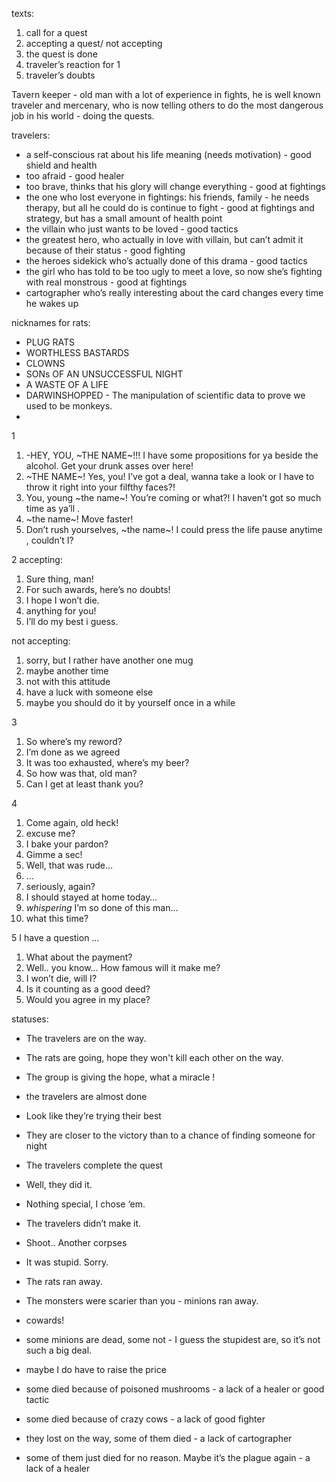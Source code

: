 texts:
1. call for a quest
2. accepting a quest/ not accepting
3. the quest is done
4. traveler’s reaction for 1
5. traveler’s doubts

Tavern keeper - old man with a lot of experience in fights, he is well known traveler and mercenary, who is now telling others to do the most dangerous job in his world - doing the quests.

travelers:  
* a self-conscious rat about his life meaning (needs motivation) - good shield and health
* too afraid - good healer 
* too brave, thinks that his glory will change everything - good at fightings 
* the one who lost everyone in fightings: his friends, family - he needs therapy, but all he could do is continue to fight - good at fightings and strategy, but has a small amount of health point
* the villain who just wants to be loved - good tactics 
* the greatest hero, who actually in love with villain, but can’t admit it because of their status - good fighting 
* the heroes sidekick who’s actually done of this drama - good tactics
* the girl who has told to be too ugly to meet a love, so now she’s fighting with real monstrous - good at fightings
* cartographer who’s really interesting about the card changes every time he wakes up 
 
nicknames for rats:
- PLUG RATS
- WORTHLESS BASTARDS
- CLOWNS
- SONs OF AN UNSUCCESSFUL NIGHT
- A WASTE OF A LIFE
- DARWINSHOPPED - The manipulation of scientific data to prove we used to be monkeys.
- 

1
1. -HEY, YOU, ~THE NAME~!!! I have some propositions for ya beside the alcohol. Get your drunk asses over here!
2. ~THE NAME~! Yes, you! I’ve got a deal, wanna take a look or I have to throw it right into your filfthy faces?!
3. You, young ~the name~! You’re coming or what?! I haven’t got so much time as ya’ll .
4. ~the name~! Move faster!
5. Don’t rush yourselves, ~the name~! I could press the life pause anytime , couldn’t I?



2
accepting:
1. Sure thing, man!
2. For such awards, here’s no doubts!
3. I hope I won’t die.
4. anything for you!
5. I’ll do my best i guess.

not accepting:
1. sorry, but I rather have another one mug
2. maybe another time
3. not with this attitude 
4. have a luck with someone else
5. maybe you should do it by yourself once in a while

3
1. So where’s my reword?
2. I’m done as we agreed
3. It was too exhausted, where’s my beer?
4. So how was that, old man?
5. Can I get at least thank you?

4
1. Come again, old heck!
2. excuse me?
3. I bake your pardon?
4. Gimme a sec!
5. Well, that was rude…
6. …
7. seriously, again?
8. I should stayed at home today…
9. *whispering* I’m so done of this man… 
10. what this time?

5 I have a question …
1. What about the payment?
2. Well.. you know… How famous will it make me?
3. I won’t die, will I?
4. Is it counting as a good deed?
5. Would you agree in my place?



statuses:
- The travelers are on the way.
- The rats are going, hope they won't kill each other on the way.
- The group is giving the hope, what a miracle !

- the travelers are almost done
- Look like they’re trying their best
- They are closer to the victory than to a chance of finding someone for night

- The travelers complete the quest
- Well, they did it.
- Nothing special, I chose ‘em.

- The travelers didn’t make it.
- Shoot.. Another corpses 
- It was stupid. Sorry.

- The rats ran away.
- The monsters were scarier than you - minions ran away.
- cowards!

- some minions are dead, some not - I guess the stupidest are, so it’s not such a big deal.
- maybe I do have to raise the price 

- some died because of poisoned mushrooms - a lack of a healer or good tactic
- some died because of crazy cows - a lack of good fighter
- they lost on the way, some of them died - a lack of cartographer 
- some of them just died for no reason. Maybe it’s the plague again - a lack of a healer
